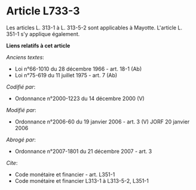 # Article L733-3

Les articles L. 313-1 à L. 313-5-2 sont applicables à Mayotte. L'article L. 351-1 s'y applique également.

**Liens relatifs à cet article**

_Anciens textes_:

  - Loi n°66-1010 du 28 décembre 1966 - art. 18-1 (Ab)
  - Loi n°75-619 du 11 juillet 1975 - art. 7 (Ab)

_Codifié par_:

  - Ordonnance n°2000-1223 du 14 décembre 2000 (V)

_Modifié par_:

  - Ordonnance n°2006-60 du 19 janvier 2006 - art. 3 (V) JORF 20 janvier 2006

_Abrogé par_:

  - Ordonnance n°2007-1801 du 21 décembre 2007 - art. 3

_Cite_:

  - Code monétaire et financier - art. L351-1
  - Code monétaire et financier L313-1 à L313-5-2, L351-1
